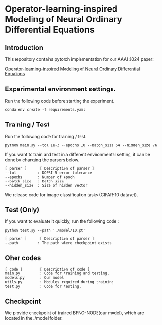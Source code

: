 # Operator-learning-inspired Modeling of Neural Ordinary Differential Equations

## Introduction

This repository contains pytorch implementation for our AAAI 2024 paper: 

[Operator-learning-inspired Modeling of Neural Ordinary Differential Equations](https://arxiv.org/abs/2312.10274)


## Experimental environment settings.

Run the following code before starting the experiment.

    conda env create -f requirements.yaml
    

## Training / Test

Run the following code for training / test.

    python main.py --tol 1e-3 --epochs 10 --batch_size 64 --hidden_size 76 

If you want to train and test in a different environmental setting, it can be done by changing the parsers below.

    [ parser ]      [ Description of parser ]
    --tol          : DOPRI-5 error tolerance
    --epochs       : Number of epoch
    --batch_size   : Batch size
    --hidden_size  : Size of hidden vector

We release code for image classification tasks (CIFAR-10 dataset).


## Test (Only)

If you want to evaluate it quickly, run the following code :

    python test.py --path './model/10.pt'

    [ parser ]      [ Description of parser ]
    --path         : The path where checkpoint exists


## Oher codes

    [ code ]        [ Description of code ]
    main.py         : Code for training and testing.
    models.py       : Our model 
    utils.py        : Modules required during training
    test.py         : Code for testing.


## Checkpoint

We provide checkpoint of trained BFNO-NODE(our model), which are located in the ./model folder.